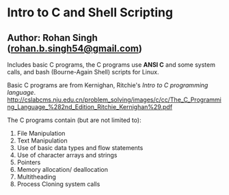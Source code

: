 # Intro to C and Shell Scripting

## Author: **Rohan Singh** (rohan.b.singh54@gmail.com)

Includes basic C programs, the C programs use **ANSI C** and some system calls, and bash (Bourne-Again Shell) scripts for Linux.

Basic C programs are from Kernighan, Ritchie's *Intro to C programming language*.
http://cslabcms.nju.edu.cn/problem_solving/images/c/cc/The_C_Programming_Language_%282nd_Edition_Ritchie_Kernighan%29.pdf

The C programs contain (but are not limited to):
1) File Manipulation
2) Text Manipulation
3) Use of basic data types and flow statements
4) Use of character arrays and strings
5) Pointers 
6) Memory allocation/ deallocation
7) Multitheading
8) Process Cloning system calls


